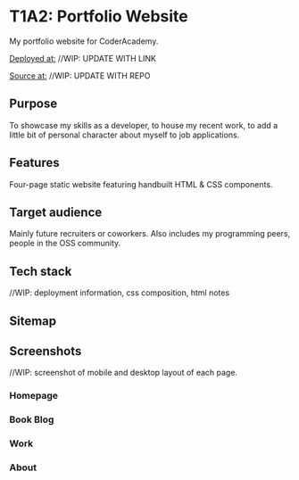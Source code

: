 # T1A2: Portfolio Website

My portfolio website for CoderAcademy.

[Deployed at:](https://www.google.com) //WIP: UPDATE WITH LINK

[Source at:](https://www.github.com) //WIP: UPDATE WITH REPO

## Purpose
To showcase my skills as a developer, to house my recent work, to add a little bit of personal character about myself to job applications.

## Features
Four-page static website featuring handbuilt HTML & CSS components.

## Target audience
Mainly future recruiters or coworkers. Also includes my programming peers, people in the OSS community.

## Tech stack
//WIP: deployment information, css composition, html notes

## Sitemap

## Screenshots
//WIP: screenshot of mobile and desktop layout of each page.

### Homepage

### Book Blog

### Work

### About
